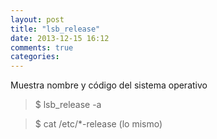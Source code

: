 ```yaml
---
layout: post
title: "lsb_release"
date: 2013-12-15 16:12
comments: true
categories: 
---
```

Muestra nombre y código del sistema operativo

>$ lsb_release -a 

>$ cat /etc/*-release (lo mismo)


